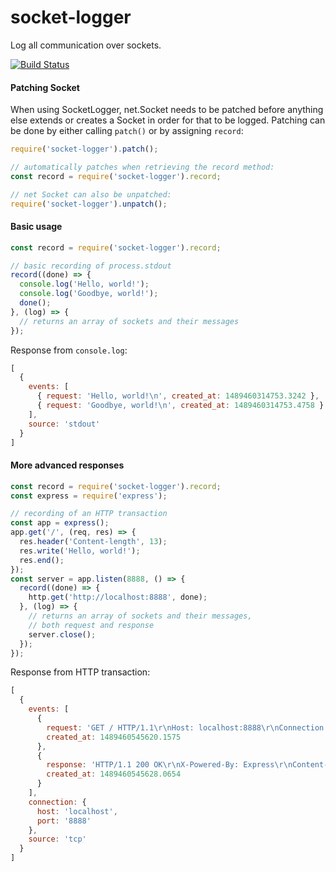 # socket-logger
Log all communication over sockets.

[![Build Status](https://travis-ci.org/kellym/socket-logger.svg?branch=master)](https://travis-ci.org/kellym/socket-logger)

#### Patching Socket
When using SocketLogger, net.Socket needs to be patched before anything else
extends or creates a Socket in order for that to be logged. Patching can be
done by either calling `patch()` or by assigning `record`:

```javascript
require('socket-logger').patch();

// automatically patches when retrieving the record method:
const record = require('socket-logger').record;

// net Socket can also be unpatched:
require('socket-logger').unpatch();
```

#### Basic usage

```javascript
const record = require('socket-logger').record;

// basic recording of process.stdout
record((done) => {
  console.log('Hello, world!');
  console.log('Goodbye, world!');
  done();
}, (log) => {
  // returns an array of sockets and their messages
});
```

Response from `console.log`:
```javascript
[
  {
    events: [
      { request: 'Hello, world!\n', created_at: 1489460314753.3242 },
      { request: 'Goodbye, world!\n', created_at: 1489460314753.4758 }
    ],
    source: 'stdout'
  }
]
```


#### More advanced responses

```javascript
const record = require('socket-logger').record;
const express = require('express');

// recording of an HTTP transaction
const app = express();
app.get('/', (req, res) => {
  res.header('Content-length', 13);
  res.write('Hello, world!');
  res.end();
});
const server = app.listen(8888, () => {
  record((done) => {
    http.get('http://localhost:8888', done);
  }, (log) => {
    // returns an array of sockets and their messages,
    // both request and response
    server.close();
  });
});
```
Response from HTTP transaction:
```javascript
[
  {
    events: [
      {
        request: 'GET / HTTP/1.1\r\nHost: localhost:8888\r\nConnection: close\r\n\r\n',
        created_at: 1489460545620.1575
      },
      {
        response: 'HTTP/1.1 200 OK\r\nX-Powered-By: Express\r\nContent-length: 13\r\nDate: Tue, 14 Mar 2017 03:02:25 GMT\r\nConnection: close\r\n\r\nHello, world!',
        created_at: 1489460545628.0654
      }
    ],
    connection: {
      host: 'localhost',
      port: '8888'
    },
    source: 'tcp'
  }
]
```
